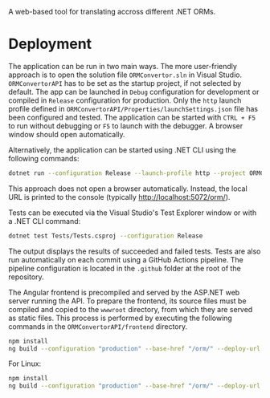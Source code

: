 A web-based tool for translating accross different .NET ORMs.

# Deployment
The application can be run in two main ways. The more user-friendly approach is to open the solution file `ORMConvertor.sln` in Visual Studio. `ORMConvertorAPI` has to be set as the startup project, if not selected by default. The app can be launched in `Debug` configuration for development or compiled in `Release` configuration for production. Only the `http` launch profile defined in `ORMConvertorAPI/Properties/launchSettings.json` file has been configured and tested. The application can be started with `CTRL + F5` to run without debugging or `F5` to launch with the debugger. A browser window should open automatically.

Alternatively, the application can be started using .NET CLI using the following commands:
```sh
dotnet run --configuration Release --launch-profile http --project ORMConvertorAPI/ORMConvertorAPI.csproj
```
This approach does not open a browser automatically. Instead, the local URL is printed to the console (typically [http://localhost:5072/orm/](http://localhost:5072/orm/)).

Tests can be executed via the Visual Studio's Test Explorer window or with a .NET CLI command:
```sh
dotnet test Tests/Tests.csproj --configuration Release
```
The output displays the results of succeeded and failed tests. Tests are also run automatically on each commit using a GitHub Actions pipeline. The pipeline configuration is located in the `.github` folder at the root of the repository.

The Angular frontend is precompiled and served by the ASP.NET web server running the API. To prepare the frontend, its source files must be compiled and copied to the `wwwroot` directory, from which they are served as static files. This process is performed by executing the following commands in the `ORMConvertorAPI/frontend` directory.
```sh
npm install
ng build --configuration "production" --base-href "/orm/" --deploy-url "/orm/" && rmdir /s /q "..\wwwroot" && mkdir "..\wwwroot" && xcopy /s /e /y "dist\browser\*" "..\wwwroot\"
```

For Linux:
```sh
npm install
ng build --configuration "production" --base-href "/orm/" --deploy-url "/orm/" && rm -rf "../wwwroot" && mkdir "../wwwroot" && cp -r dist/browser/* ../wwwroot/
```